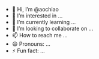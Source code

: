 - 👋 Hi, I’m @aochiao
- 👀 I’m interested in ...
- 🌱 I’m currently learning ...
- 💞️ I’m looking to collaborate on ...
- 📫 How to reach me ...
- 😄 Pronouns: ...
- ⚡ Fun fact: ...

<!---
aochiao/aochiao is a ✨ special ✨ repository because its `README.md` (this file) appears on your GitHub profile.
You can click the Preview link to take a look at your changes.
--->

